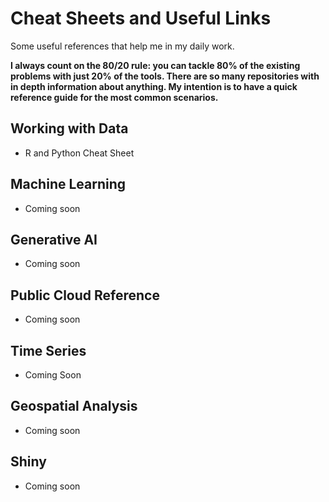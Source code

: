 # Cheat Sheets and Useful Links

Some useful references that help me in my daily work. 

**I always count on the 80/20 rule: you can tackle 80% of the existing problems with just 20% of the tools. There are so many repositories with in depth information about anything. My intention is to have a quick reference guide for the most common scenarios.**

## Working with Data
- R and Python Cheat Sheet

## Machine Learning
- Coming soon

## Generative AI
- Coming soon

## Public Cloud Reference
- Coming soon

## Time Series
- Coming Soon

## Geospatial Analysis
- Coming soon

## Shiny
- Coming soon